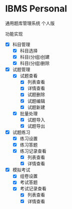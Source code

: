 # IBMS Personal

通用题库管理系统 个人版

功能实现

- [x] 科目管理
	- [x] 科目选择
	- [x] 科目(分组)创建
	- [x] 科目(分组)删除
- [x] 试题管理
	- [x] 试题查看
		- [x] 列表查看
		- [x] 详情查看
		- [x] 试题删除
		- [x] 试题编辑
		- [x] 试题新建
	- [x] 批量处理
		- [x] 试题导入
		- [x] 试题导出
- [x] 试题练习
	- [x] 练习设置
	- [x] 练习答题
	- [x] 练习记录查看
		- [x] 列表查看
		- [x] 详情查看
- [x] 模拟考试
	- [x] 组卷设置
	- [x] 考试答题
	- [x] 考试记录查看
		- [x] 列表查看
		- [x] 详情查看
